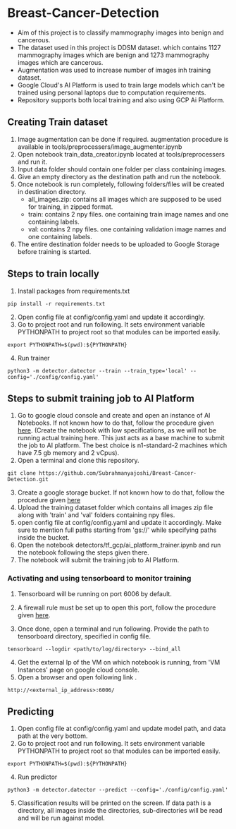 # Breast-Cancer-Detection

- Aim of this project is to classify mammography images into benign and cancerous.
- The dataset used in this project is DDSM dataset. 
  which contains 1127 mammography images which are benign and 1273 mammography images which are cancerous.
- Augmentation was used to increase number of images inh training dataset.
- Google Cloud's AI Platform is used to train large models which can't be trained using personal
  laptops due to computation requirements.
- Repository supports both local training and also using GCP Ai Platform.


## Creating Train dataset

1. Image augmentation can be done if required. augmentation procedure is available in 
   tools/preprocessers/image_augmenter.ipynb
2. Open notebook train_data_creator.ipynb located at tools/preprocessers and run it.
3. Input data folder should contain one folder per class containing images.
4. Give an empty directory as the destination path and run the notebook.
5. Once notebook is run completely, following folders/files will be created in destination directory.
    - all_images.zip: contains all images which are supposed to be used for training, in zipped format.
    - train: contains 2 npy files. one containing train image names and one containing labels.
    - val: contains 2 npy files. one containing validation image names and one containing labels.
6. The entire destination folder needs to be uploaded to Google Storage before training is started.

## Steps to train locally

1. Install packages from requirements.txt
```shell
pip install -r requirements.txt
```
2. Open config file at config/config.yaml and update it accordingly.
3. Go to project root and run following. It sets environment variable 
   PYTHONPATH to project root so that modules can be imported easily.
   
```shell
export PYTHONPATH=$(pwd):${PYTHONPATH}
```
4. Run trainer
```shell
python3 -m detector.datector --train --train_type='local' --config='./config/config.yaml'
```


## Steps to submit training job to AI Platform

1. Go to google cloud console and create and open an instance of AI Notebooks. 
   If not known how to do that, follow the procedure given [here](https://cloud.google.com/notebooks/docs/create-new).
   (Create the notebook with low specifications, as we will not be running actual training here. 
   This just acts as a base machine to submit the job to AI platform. 
   The best choice is n1-standard-2 machines which have 7.5 gb memory and 2 vCpus).
2. Open a terminal and clone this repository.
```shell
git clone https://github.com/Subrahmanyajoshi/Breast-Cancer-Detection.git
```
3. Create a google storage bucket. If not known how to do that, 
   follow the procedure given [here](https://cloud.google.com/storage/docs/creating-buckets)
4. Upload the training dataset folder which contains all images zip file along with 'train' and 'val' 
   folders containing npy files.
4. open config file at config/config.yaml and update it accordingly. Make sure to mention full paths
   starting from 'gs://' while specifying paths inside the bucket.
5. Open the notebook detectors/tf_gcp/ai_platform_trainer.ipynb and run the notebook 
   following the steps given there.
6. The notebook will submit the training job to AI Platform. 

### Activating and using tensorboard to monitor training

1. Tensorboard will be running on port 6006 by default.
2. A firewall rule must be set up to open this port, follow the procedure given
   [here](https://docs.bitnami.com/google/faq/administration/use-firewall/).
   
3. Once done, open a terminal and run following. Provide the path to tensorboard directory, 
   specified in config file.
```shell
tensorboard --logdir <path/to/log/directory> --bind_all
```
4. Get the external Ip of the VM on which notebook is running, from 'VM Instances' page on google cloud console.
5. Open a browser and open following link .
```text
http://<external_ip_address>:6006/
```

## Predicting
1. Open config file at config/config.yaml and update model path, and data path at the very bottom.
2. Go to project root and run following. It sets environment variable PYTHONPATH to project root so that 
   modules can be imported easily.
```shell
export PYTHONPATH=$(pwd):${PYTHONPATH}
```
4. Run predictor
```shell
python3 -m detector.datector --predict --config='./config/config.yaml'
```
5. Classification results will be printed on the screen. If data path is a directory, 
   all images inside the directories, sub-directories will be read and will be run against model.